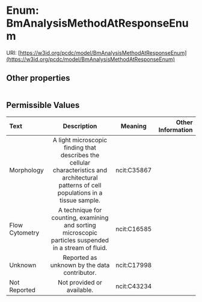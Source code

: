 
# Enum: BmAnalysisMethodAtResponseEnum




URI: [https://w3id.org/pcdc/model/BmAnalysisMethodAtResponseEnum](https://w3id.org/pcdc/model/BmAnalysisMethodAtResponseEnum)


## Other properties

|  |  |  |
| --- | --- | --- |

## Permissible Values

| Text | Description | Meaning | Other Information |
| :--- | :---: | :---: | ---: |
| Morphology | A light microscopic finding that describes the cellular characteristics and architectural patterns of cell populations in a tissue sample. | ncit:C35867 |  |
| Flow Cytometry | A technique for counting, examining and sorting microscopic particles suspended in a stream of fluid. | ncit:C16585 |  |
| Unknown | Reported as unknown by the data contributor. | ncit:C17998 |  |
| Not Reported | Not provided or available. | ncit:C43234 |  |

